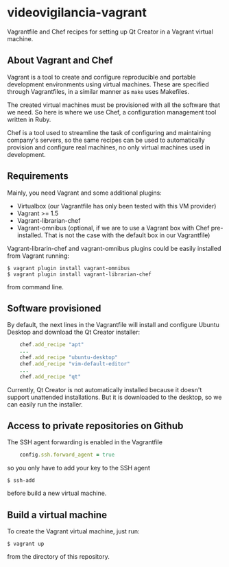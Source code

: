 # videovigilancia-vagrant

Vagrantfile and Chef recipes for setting up Qt Creator in a Vagrant virtual
machine.

## About Vagrant and Chef

Vagrant is a tool to create and configure reproducible and portable development
environments using virtual machines. These are specified through Vagrantfiles,
in a similar manner as ```make``` uses Makefiles.

The created virtual machines must be provisioned with all the software that
we need. So here is where we use Chef, a configuration management tool written
in Ruby.

Chef is a tool used to streamline the task of configuring and maintaining
company's servers, so the same recipes can be used to automatically provision
and configure real machines, no only virtual machines used in development.

## Requirements

Mainly, you need Vagrant and some additional plugins:

 * Virtualbox (our Vagrantfile has only been tested with this VM provider)
 * Vagrant >= 1.5
 * Vagrant-librarian-chef
 * Vagrant-omnibus (optional, if we are to use a Vagrant box with Chef
pre-installed. That is not the case with the default box in our Vagrantfile)

Vagrant-librarin-chef and vagrant-omnibus plugins could be easily installed from
Vagrant running:

    $ vagrant plugin install vagrant-omnibus
    $ vagrant plugin install vagrant-librarian-chef

from command line.

## Software provisioned

By default, the next lines in the Vagrantfile will install and configure
Ubuntu Desktop and download the Qt Creator installer:

```ruby
    chef.add_recipe "apt"
    ...
    chef.add_recipe "ubuntu-desktop"
    chef.add_recipe "vim-default-editor"
    ...
    chef.add_recipe "qt"
```

Currently, Qt Creator is not automatically installed because it doesn't support
unattended installations. But it is downloaded to the desktop, so we can easily
run the installer.

## Access to private repositories on Github

The SSH agent forwarding is enabled in the Vagrantfile 

```ruby
    config.ssh.forward_agent = true
```
so you only have to add your key to the SSH agent

    $ ssh-add

before build a new virtual machine.

## Build a virtual machine

To create the Vagrant virtual machine, just run:

    $ vagrant up 

from the directory of this repository.
